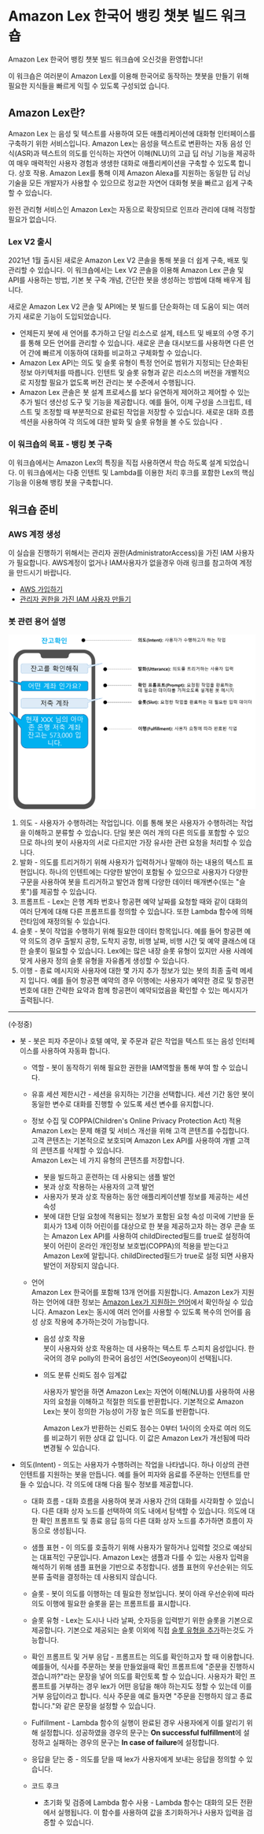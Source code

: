 

# Amazon Lex 한국어 뱅킹 챗봇 빌드 워크숍

Amazon Lex 한국어 뱅킹 챗봇 빌드 워크숍에 오신것을 환영합니다!

이 워크숍은 여러분이 Amazon Lex를 이용해 한국어로 동작하는 챗봇을 만들기 위해 필요한 지식들을 빠르게 익힐 수 있도록 구성되었 습니다. 

## Amazon Lex란?

Amazon Lex 는 음성 및 텍스트를 사용하여 모든 애플리케이션에 대화형 인터페이스를 구축하기 위한 서비스입니다. Amazon Lex는 음성을 텍스트로 변환하는 자동 음성 인식(ASR)과 텍스트의 의도를 인식하는 자연어 이해(NLU)의 고급 딥 러닝 기능을 제공하여 매우 매력적인 사용자 경험과 생생한 대화로 애플리케이션을 구축할 수 있도록 합니다. 상호 작용. Amazon Lex를 통해 이제 Amazon Alexa를 지원하는 동일한 딥 러닝 기술을 모든 개발자가 사용할 수 있으므로 정교한 자연어 대화형 봇을 빠르고 쉽게 구축할 수 있습니다.

완전 관리형 서비스인 Amazon Lex는 자동으로 확장되므로 인프라 관리에 대해 걱정할 필요가 없습니다.

### Lex V2 출시 

2021년 1월 출시된 새로운 Amazon Lex V2 콘솔을 통해 봇을 더 쉽게 구축, 배포 및 관리할 수 있습니다. 이 워크숍에서는 Lex V2 콘솔을 이용해 Amazon Lex 콘솔 및 API를 사용하는 방법, 기본 봇 구축 개념, 간단한 봇을 생성하는 방법에 대해 배우게 됩니다. 

새로운 Amazon Lex V2 콘솔 및 API에는 봇 빌드를 단순화하는 데 도움이 되는 여러 가지 새로운 기능이 도입되었습니다.

- 언제든지 봇에 새 언어를 추가하고 단일 리소스로 설계, 테스트 및 배포의 수명 주기를 통해 모든 언어를 관리할 수 있습니다. 새로운 콘솔 대시보드를 사용하면 다른 언어 간에 빠르게 이동하여 대화를 비교하고 구체화할 수 있습니다.
- Amazon Lex API는 의도 및 슬롯 유형이 특정 언어로 범위가 지정되는 단순화된 정보 아키텍처를 따릅니다. 인텐트 및 슬롯 유형과 같은 리소스의 버전을 개별적으로 지정할 필요가 없도록 버전 관리는 봇 수준에서 수행됩니다.
- Amazon Lex 콘솔은 봇 설계 프로세스를 보다 유연하게 제어하고 제어할 수 있는 추가 빌더 생산성 도구 및 기능을 제공합니다. 예를 들어, 이제 구성을 스크립트, 테스트 및 조정할 때 부분적으로 완료된 작업을 저장할 수 있습니다. 새로운 대화 흐름 섹션을 사용하여 각 의도에 대한 발화 및 슬롯 유형을 볼 수도 있습니다 .

### 이 워크숍의 목표 - 뱅킹 봇 구축

이 워크숍에서는 Amazon Lex의 특징을 직접 사용하면서 학습 하도록 설계 되었습니다. 이 워크숍에서는 다중 인텐트 및 Lambda를 이용한 처리 후크를 포함한 Lex의 핵심 기능을 이용해 뱅킹 봇을 구축합니다.


## 워크숍 준비

### AWS 계정 생성

이 실습을 진행하기 위해서는 관리자 권한(AdministratorAccess)을 가진 IAM 사용자가 필요합니다. AWS계정이 없거나 IAM사용자가 없을경우 아래 링크를 참고하여 계정을 만드시기 바랍니다.

- [AWS 가입하기](https://aws.amazon.com/ko/premiumsupport/knowledge-center/create-and-activate-aws-account/)
- [관리자 권한을 가진 IAM 사용자 만들기](https://docs.aws.amazon.com/ko_kr/systems-manager/latest/userguide/setup-create-admin-user.html)

### 봇 관련 용어 설명

![용어설명](images/basics-main-ideas.kr.png)

1. 의도 - 사용자가 수행하려는 작업입니다. 이를 통해 봇은 사용자가 수행하려는 작업을 이해하고 분류할 수 있습니다. 단일 봇은 여러 개의 다른 의도를 포함할 수 있으므로 하나의 봇이 사용자의 서로 다르지만 가장 유사한 관련 요청을 처리할 수 있습니다.
1. 발화 - 의도를 트리거하기 위해 사용자가 입력하거나 말해야 하는 내용의 텍스트 표현입니다. 하나의 인텐트에는 다양한 발언이 포함될 수 있으므로 사용자가 다양한 구문을 사용하여 봇을 트리거하고 발언과 함께 다양한 데이터 매개변수(또는 "슬롯")를 제공할 수 있습니다.
1. 프롬프트 - Lex는 은행 계좌 번호나 항공편 예약 날짜를 요청할 때와 같이 대화의 여러 단계에 대해 다른 프롬프트를 정의할 수 있습니다. 또한 Lambda 함수에 의해 런타임에 재정의될 수 있습니다.
1. 슬롯 - 봇이 작업을 수행하기 위해 필요한 데이터 항목입니다. 예를 들어 항공편 예약 의도의 경우 출발지 공항, 도착지 공항, 비행 날짜, 비행 시간 및 예약 클래스에 대한 슬롯이 필요할 수 있습니다. Lex에는 많은 내장 슬롯 유형이 있지만 사용 사례에 맞게 사용자 정의 슬롯 유형을 자유롭게 생성할 수 있습니다.
1. 이행 - 종료 메시지와 사용자에 대한 몇 가지 추가 정보가 있는 봇의 최종 출력 메세지 입니다. 예를 들어 항공편 예약의 경우 이행에는 사용자가 예약한 경로 및 항공편 번호에 대한 간략한 요약과 함께 항공편이 예약되었음을 확인할 수 있는 메시지가 출력됩니다.

---
(수정중)

- 봇 - 봇은 피자 주문이나 호텔 예약, 꽃 주문과 같은 작업을 텍스트 또는 음성 인터페이스를 사용하여 자동화 합니다.
  - 역할 - 봇이 동작하기 위해 필요한 권한을 IAM역할을 통해 부여 할 수 있습니다. 
  - 유휴 세션 제한시간 - 세션을 유지하는 기간을 선택합니다. 세션 기간 동안 봇이 동일한 변수로 대화를 진행할 수 있도록 세션 변수를 유지합니다.
  - 정보 수집 및 COPPA(Children's Online Privacy Protection Act) 적용  
    Amazon Lex는 문제 해결 및 서비스 개선을 위해 고객 콘텐츠를 수집합니다. 고객 콘텐츠는 기본적으로 보호되며 Amazon Lex API를 사용하여 개별 고객의 콘텐츠를 삭제할 수 있습니다.  
    Amazon Lex는 네 가지 유형의 콘텐츠를 저장합니다.  
      - 봇을 빌드하고 훈련하는 데 사용되는 샘플 발언
      - 봇과 상호 작용하는 사용자의 고객 발언
      - 사용자가 봇과 상호 작용하는 동안 애플리케이션별 정보를 제공하는 세션 속성
      - 봇에 대한 단일 요청에 적용되는 정보가 포함된 요청 속성
    미국에 기반을 둔 회사가 13세 이하 어린이를 대상으로 한 봇을 제공하고자 하는 경우 콘솔 또는 Amazon Lex API를 사용하여 childDirected필드를 true로 설정하여 봇이 어린이 온라인 개인정보 보호법(COPPA)의 적용을 받는다고 Amazon Lex에 알립니다. childDirected필드가 true로 설정 되면 사용자 발언이 저장되지 않습니다.

  - 언어  
    Amazon Lex 한국어를 포함해 13개 언어를 지원합니다.  Amazon Lex가 지원하는 언어에 대한 정보는 [Amazon Lex가 지원하는 언어](https://docs.aws.amazon.com/lex/latest/dg/how-it-works-language.html)에서 확인하실 수 있습니다. Amazon Lex는 동시에 여러 언어를 사용할 수 있도록 복수의 언어를 음성 상호 작용에 추가하는것이 가능합니다. 
    - 음성 상호 작용  
      봇이 사용자와 상호 작용하는 데 사용하는 텍스트 투 스피치 음성입니다. 한국어의 경우 polly의 한국어 음성인 서연(Seoyeon)이 선택됩니다.

    - 의도 분류 신뢰도 점수 임계값

      사용자가 발언을 하면 Amazon Lex는 자연어 이해(NLU)를 사용하여 사용자의 요청을 이해하고 적절한 의도를 반환합니다. 기본적으로 Amazon Lex는 봇이 정의한 가능성이 가장 높은 의도를 반환합니다.

      Amazon Lex가 반환하는 신뢰도 점수는 0부터 1사이의 숫자로 여러 의도를 비교하기 위한 상대 값 입니다. 이 값은 Amazon Lex가 개선됨에 따라 변경될 수 있습니다.

- 의도(Intent) - 의도는 사용자가 수행하려는 작업을 나타냅니다. 하나 이상의 관련 인텐트를 지원하는 봇을 만듭니다. 예를 들어 피자와 음료를 주문하는 인텐트를 만들 수 있습니다. 각 의도에 대해 다음 필수 정보를 제공합니다.

  - 대화 흐름 - 대화 흐름을 사용하여 봇과 사용자 간의 대화를 시각화할 수 있습니다. 다른 대화 상자 노드를 선택하여 의도 내에서 탐색할 수 있습니다. 의도에 대한 확인 프롬프트 및 종료 응답 등의 다른 대화 상자 노드를 추가하면 흐름이 자동으로 생성됩니다.
  - 샘플 표현 - 이 의도를 호출하기 위해 사용자가 말하거나 입력할 것으로 예상되는 대표적인 구문입니다. Amazon Lex는 샘플과 다를 수 있는 사용자 입력을 해석하기 위해 샘플 표현을 기반으로 추정합니다. 샘플 표현의 우선순위는 의도 분류 출력을 결정하는 데 사용되지 않습니다.
  - 슬롯 - 봇이 의도를 이행하는 데 필요한 정보입니다. 봇이 아래 우선순위에 따라 의도 이행에 필요한 슬롯을 묻는 프롬프트를 표시합니다.
  - 슬롯 유형 - Lex는 도시나 나라 날짜, 숫자등을 입력받기 위한 슬롯을 기본으로 제공합니다. 기본으로 제공되는 슬롯 이외에 직접 [슬롯 유형을 추가](https://docs.aws.amazon.com/lexv2/latest/dg/build-slot-types.html)하는것도 가능합니다.
  - 확인 프롬프트 및 거부 응답 - 프롬프트는 의도를 확인하고자 할 때 이용합니다. 예를들어, 식사를 주문하는 봇을 만들었을때 확인 프롬프트에 "준문을 진행하시겠습니까?"라는 문장을 넣어 의도를 확인토록 할 수 있습니다. 사용자가 확인 프롬프트를 거부하는 경우 lex가 어떤 응답을 해야 하는지도 정할 수 있는데 이를 거부 응답이라고 합니다. 식사 주문을 예로 들자면 "주문을 진행하지 않고 종료합니다."와 같은 문장을 설정할 수 있습니다.
  - Fulfillment - Lambda 함수의 실행이 완료된 경우 사용자에게 이를 알리기 위해 설정합니다. 성공하였을 경우의 문구는 **On successful fulfillment**에 설정하고 실패하는 경우의 문구는 **In case of failure**에 설정합니다.

  - 응답을 닫는 중 - 의도를 닫을 때 lex가 사용자에게 보내는 응답을 정의할 수 있습니다.
  - 코드 후크
    - 초기화 및 검증에 Lambda 함수 사용 - Lambda 함수는 대화의 모든 전환에서 실행됩니다. 이 함수를 사용하여 값을 초기화하거나 사용자 입력을 검증할 수 있습니다.